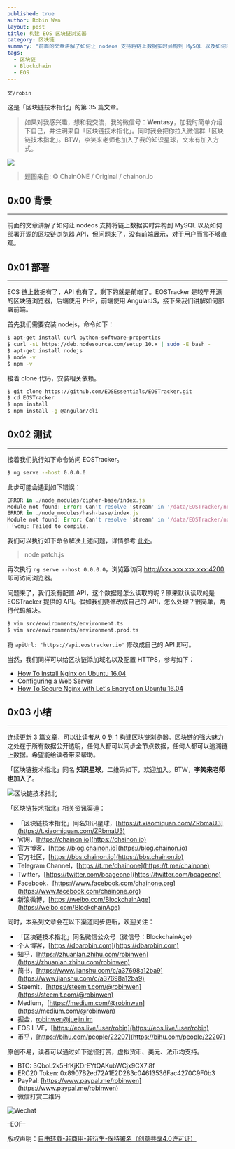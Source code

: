 ```yaml
---
published: true
author: Robin Wen
layout: post
title: 构建 EOS 区块链浏览器
category: 区块链
summary: "前面的文章讲解了如何让 nodeos 支持将链上数据实时异构到 MySQL 以及如何部署开源的区块链浏览器 API，但问题来了，没有前端展示，对于用户而言不够直观。EOS 链上数据又了，API 也有了，剩下的就是前端了。EOSTracker 是较早开源的区块链浏览器，后端使用 PHP，前端使用 AngularJS，接下来我们讲解如何部署前端。连续更新 3 篇文章，可以让读者从 0 到 1 构建区块链浏览器。区块链的强大魅力之处在于所有数据公开透明，任何人都可以同步全节点数据，任何人都可以追溯链上数据。希望能给读者帮助。"
tags:
  - 区块链
  - Blockchain
  - EOS
---
```


`文/robin`

这是「区块链技术指北」的第 35 篇文章。

> 如果对我感兴趣，想和我交流，我的微信号：**Wentasy**，加我时简单介绍下自己，并注明来自「区块链技术指北」。同时我会把你拉入微信群「区块链技术指北」。BTW，李笑来老师也加入了我的知识星球，文末有加入方式。

![](https://cdn.dbarobin.com/smxzEPJ.png)

> 题图来自: © ChainONE / Original / chainon.io

## 0x00 背景
***

前面的文章讲解了如何让 nodeos 支持将链上数据实时异构到 MySQL 以及如何部署开源的区块链浏览器 API，但问题来了，没有前端展示，对于用户而言不够直观。

## 0x01 部署
***

EOS 链上数据有了，API 也有了，剩下的就是前端了。EOSTracker 是较早开源的区块链浏览器，后端使用 PHP，前端使用 AngularJS，接下来我们讲解如何部署前端。

首先我们需要安装 nodejs，命令如下：

``` bash
$ apt-get install curl python-software-properties
$ curl -sL https://deb.nodesource.com/setup_10.x | sudo -E bash -
$ apt-get install nodejs
$ node -v
$ npm -v
```

接着 clone 代码，安装相关依赖。

``` bash
$ git clone https://github.com/EOSEssentials/EOSTracker.git
$ cd EOSTracker
$ npm install
$ npm install -g @angular/cli
```

## 0x02 测试
***

接着我们执行如下命令访问 EOSTracker。

``` bash
$ ng serve --host 0.0.0.0
```

此步可能会遇到如下错误：

``` js
ERROR in ./node_modules/cipher-base/index.js
Module not found: Error: Can't resolve 'stream' in '/data/EOSTracker/node_modules/cipher-base'
ERROR in ./node_modules/hash-base/index.js
Module not found: Error: Can't resolve 'stream' in '/data/EOSTracker/node_modules/hash-base'
ℹ ｢wdm｣: Failed to compile.
```

我们可以执行如下命令解决上述问题，详情参考 [此处](https://github.com/EOSEssentials/EOSTracker/issues/62)。

> node patch.js

再次执行 `ng serve --host 0.0.0.0`，浏览器访问 http://xxx.xxx.xxx.xxx:4200 即可访问浏览器。

问题来了，我们没有配置 API，这个数据是怎么读取的呢？原来默认读取的是 EOSTracker 提供的 API。假如我们要修改成自己的 API，怎么处理？很简单，两行代码解决。

``` bash
$ vim src/environments/environment.ts
$ vim src/environments/environment.prod.ts
```

将 `apiUrl: 'https://api.eostracker.io'` 修改成自己的 API 即可。

当然，我们同样可以给区块链添加域名以及配置 HTTPS，参考如下：

* [How To Install Nginx on Ubuntu 16.04](https://www.digitalocean.com/community/tutorials/how-to-install-nginx-on-ubuntu-16-04)
* [Configuring a Web Server](https://symfony.com/doc/current/setup/web_server_configuration.html)
* [How To Secure Nginx with Let's Encrypt on Ubuntu 16.04](https://www.digitalocean.com/community/tutorials/how-to-secure-nginx-with-let-s-encrypt-on-ubuntu-16-04)

## 0x03 小结
***

连续更新 3 篇文章，可以让读者从 0 到 1 构建区块链浏览器。区块链的强大魅力之处在于所有数据公开透明，任何人都可以同步全节点数据，任何人都可以追溯链上数据。希望能给读者带来帮助。

「区块链技术指北」同名 **知识星球**，二维码如下，欢迎加入。BTW，**李笑来老师也加入了**。

![区块链技术指北](https://cdn.dbarobin.com/RBmpxTL.jpg)

「区块链技术指北」相关资讯渠道：

* 「区块链技术指北」同名知识星球，[https://t.xiaomiquan.com/ZRbmaU3](https://t.xiaomiquan.com/ZRbmaU3)
* 官网，[https://chainon.io](https://chainon.io)
* 官方博客，[https://blog.chainon.io](https://blog.chainon.io)
* 官方社区，[https://bbs.chainon.io](https://bbs.chainon.io)
* Telegram Channel，[https://t.me/chainone](https://t.me/chainone)
* Twitter，[https://twitter.com/bcageone](https://twitter.com/bcageone)
* Facebook，[https://www.facebook.com/chainone.org](https://www.facebook.com/chainone.org)
* 新浪微博，[https://weibo.com/BlockchainAge](https://weibo.com/BlockchainAge)

同时，本系列文章会在以下渠道同步更新，欢迎关注：

* 「区块链技术指北」同名微信公众号（微信号：BlockchainAge）
* 个人博客，[https://dbarobin.com](https://dbarobin.com)
* 知乎，[https://zhuanlan.zhihu.com/robinwen](https://zhuanlan.zhihu.com/robinwen)
* 简书，[https://www.jianshu.com/c/a37698a12ba9](https://www.jianshu.com/c/a37698a12ba9)
* Steemit，[https://steemit.com/@robinwen](https://steemit.com/@robinwen)
* Medium，[https://medium.com/@robinwan](https://medium.com/@robinwan)
* 掘金，[robinwen@juejin.im](https://juejin.im/user/5673ccae60b2260ee435f89a/posts)
* EOS LIVE，[https://eos.live/user/robin](https://eos.live/user/robin)
* 币乎，[https://bihu.com/people/22207](https://bihu.com/people/22207)

原创不易，读者可以通过如下途径打赏，虚拟货币、美元、法币均支持。

* BTC: 3QboL2k5HfKjKDrEYtQAKubWCjx9CX7i8f
* ERC20 Token: 0x8907B2ed72A1E2D283c04613536Fac4270C9F0b3
* PayPal: [https://www.paypal.me/robinwen](https://www.paypal.me/robinwen)
* 微信打赏二维码

![Wechat](https://cdn.dbarobin.com/SzoNl5b.jpg)

–EOF–

版权声明：[自由转载-非商用-非衍生-保持署名（创意共享4.0许可证）](http://creativecommons.org/licenses/by-nc-nd/4.0/deed.zh)
